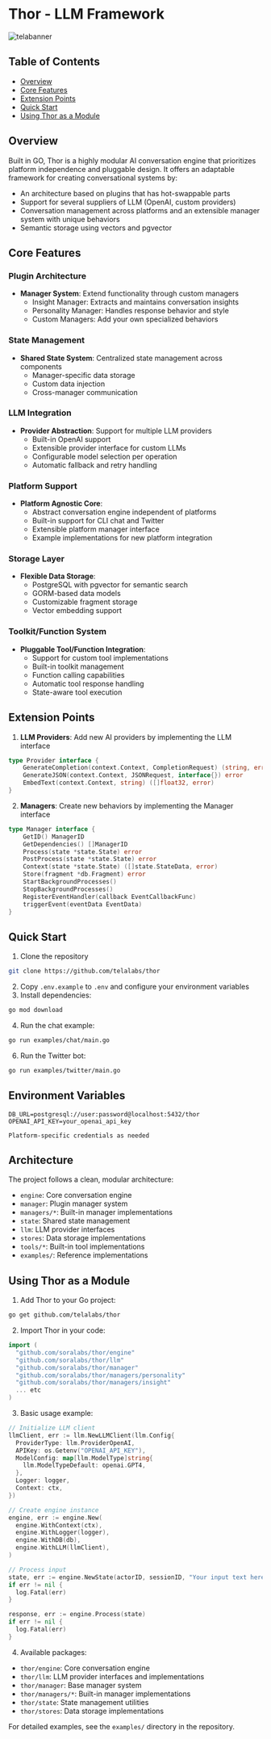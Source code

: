 # Thor - LLM Framework

![telabanner](https://github.com/user-attachments/assets/6b432954-b88b-41e3-8ff3-28a196acde8e)


## Table of Contents
- [Overview](#Overview)
- [Core Features](#core-features)
- [Extension Points](#extension-points)
- [Quick Start](#quick-start)
- [Using Thor as a Module](#using-zen-as-a-module)

## Overview
Built in GO, Thor is a highly modular AI conversation engine that prioritizes platform independence and pluggable design. It offers an adaptable framework for creating conversational systems by:

- An architecture based on plugins that has hot-swappable parts
- Support for several suppliers of LLM (OpenAI, custom providers)
- Conversation management across platforms and an extensible manager system with unique behaviors
- Semantic storage using vectors and pgvector

## Core Features

### Plugin Architecture
- **Manager System**: Extend functionality through custom managers
  - Insight Manager: Extracts and maintains conversation insights
  - Personality Manager: Handles response behavior and style
  - Custom Managers: Add your own specialized behaviors

### State Management
- **Shared State System**: Centralized state management across components
  - Manager-specific data storage
  - Custom data injection
  - Cross-manager communication

### LLM Integration
- **Provider Abstraction**: Support for multiple LLM providers
  - Built-in OpenAI support
  - Extensible provider interface for custom LLMs
  - Configurable model selection per operation
  - Automatic fallback and retry handling

### Platform Support
- **Platform Agnostic Core**: 
  - Abstract conversation engine independent of platforms
  - Built-in support for CLI chat and Twitter
  - Extensible platform manager interface
  - Example implementations for new platform integration

### Storage Layer
- **Flexible Data Storage**:
  - PostgreSQL with pgvector for semantic search
  - GORM-based data models
  - Customizable fragment storage
  - Vector embedding support

### Toolkit/Function System
- **Pluggable Tool/Function Integration**:
  - Support for custom tool implementations
  - Built-in toolkit management
  - Function calling capabilities
  - Automatic tool response handling
  - State-aware tool execution

## Extension Points
1. **LLM Providers**: Add new AI providers by implementing the LLM interface
```go
type Provider interface {
    GenerateCompletion(context.Context, CompletionRequest) (string, error)
    GenerateJSON(context.Context, JSONRequest, interface{}) error
    EmbedText(context.Context, string) ([]float32, error)
}
```

2. **Managers**: Create new behaviors by implementing the Manager interface
```go
type Manager interface {
    GetID() ManagerID
    GetDependencies() []ManagerID
    Process(state *state.State) error
    PostProcess(state *state.State) error
    Context(state *state.State) ([]state.StateData, error)
    Store(fragment *db.Fragment) error
    StartBackgroundProcesses()
    StopBackgroundProcesses()
    RegisterEventHandler(callback EventCallbackFunc)
    triggerEvent(eventData EventData)
}
```

## Quick Start
1. Clone the repository
```bash 
git clone https://github.com/telalabs/thor
```   
2. Copy `.env.example` to `.env` and configure your environment variables
3. Install dependencies:
```bash
go mod download
```
4. Run the chat example:
```bash
go run examples/chat/main.go
```
6. Run the Twitter bot:
```bash
go run examples/twitter/main.go
```

## Environment Variables
```env
DB_URL=postgresql://user:password@localhost:5432/thor
OPENAI_API_KEY=your_openai_api_key

Platform-specific credentials as needed
```

## Architecture
The project follows a clean, modular architecture:

- `engine`: Core conversation engine
- `manager`: Plugin manager system
- `managers/*`: Built-in manager implementations
- `state`: Shared state management
- `llm`: LLM provider interfaces
- `stores`: Data storage implementations
- `tools/*`: Built-in tool implementations
- `examples/`: Reference implementations

## Using Thor as a Module

1. Add Thor to your Go project:
```bash
go get github.com/telalabs/thor
```

2. Import Thor in your code:
```go
import (
  "github.com/soralabs/thor/engine"
  "github.com/soralabs/thor/llm"
  "github.com/soralabs/thor/manager"
  "github.com/soralabs/thor/managers/personality"
  "github.com/soralabs/thor/managers/insight"
  ... etc
)
```

3. Basic usage example:
```go
// Initialize LLM client
llmClient, err := llm.NewLLMClient(llm.Config{
  ProviderType: llm.ProviderOpenAI,
  APIKey: os.Getenv("OPENAI_API_KEY"),
  ModelConfig: map[llm.ModelType]string{
    llm.ModelTypeDefault: openai.GPT4,
  },
  Logger: logger,
  Context: ctx,
})

// Create engine instance
engine, err := engine.New(
  engine.WithContext(ctx),
  engine.WithLogger(logger),
  engine.WithDB(db),
  engine.WithLLM(llmClient),
)

// Process input
state, err := engine.NewState(actorID, sessionID, "Your input text here")
if err != nil {
  log.Fatal(err)
}

response, err := engine.Process(state)
if err != nil {
  log.Fatal(err)
}
```

4. Available packages:
- `thor/engine`: Core conversation engine
- `thor/llm`: LLM provider interfaces and implementations
- `thor/manager`: Base manager system
- `thor/managers/*`: Built-in manager implementations
- `thor/state`: State management utilities
- `thor/stores`: Data storage implementations

For detailed examples, see the `examples/` directory in the repository.
